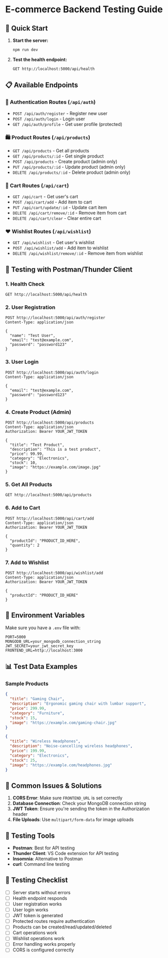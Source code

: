 # E-commerce Backend Testing Guide

## 🚀 Quick Start

1. **Start the server:**
   ```bash
   npm run dev
   ```

2. **Test the health endpoint:**
   ```
   GET http://localhost:5000/api/health
   ```

## 📋 Available Endpoints

### 🔐 Authentication Routes (`/api/auth`)
- `POST /api/auth/register` - Register new user
- `POST /api/auth/login` - Login user
- `GET /api/auth/profile` - Get user profile (protected)

### 🛍️ Product Routes (`/api/products`)
- `GET /api/products` - Get all products
- `GET /api/products/:id` - Get single product
- `POST /api/products` - Create product (admin only)
- `PUT /api/products/:id` - Update product (admin only)
- `DELETE /api/products/:id` - Delete product (admin only)

### 🛒 Cart Routes (`/api/cart`)
- `GET /api/cart` - Get user's cart
- `POST /api/cart/add` - Add item to cart
- `PUT /api/cart/update/:id` - Update cart item
- `DELETE /api/cart/remove/:id` - Remove item from cart
- `DELETE /api/cart/clear` - Clear entire cart

### ❤️ Wishlist Routes (`/api/wishlist`)
- `GET /api/wishlist` - Get user's wishlist
- `POST /api/wishlist/add` - Add item to wishlist
- `DELETE /api/wishlist/remove/:id` - Remove item from wishlist

## 🧪 Testing with Postman/Thunder Client

### 1. Health Check
```
GET http://localhost:5000/api/health
```

### 2. User Registration
```
POST http://localhost:5000/api/auth/register
Content-Type: application/json

{
  "name": "Test User",
  "email": "test@example.com",
  "password": "password123"
}
```

### 3. User Login
```
POST http://localhost:5000/api/auth/login
Content-Type: application/json

{
  "email": "test@example.com",
  "password": "password123"
}
```

### 4. Create Product (Admin)
```
POST http://localhost:5000/api/products
Content-Type: application/json
Authorization: Bearer YOUR_JWT_TOKEN

{
  "title": "Test Product",
  "description": "This is a test product",
  "price": 99.99,
  "category": "Electronics",
  "stock": 10,
  "image": "https://example.com/image.jpg"
}
```

### 5. Get All Products
```
GET http://localhost:5000/api/products
```

### 6. Add to Cart
```
POST http://localhost:5000/api/cart/add
Content-Type: application/json
Authorization: Bearer YOUR_JWT_TOKEN

{
  "productId": "PRODUCT_ID_HERE",
  "quantity": 2
}
```

### 7. Add to Wishlist
```
POST http://localhost:5000/api/wishlist/add
Content-Type: application/json
Authorization: Bearer YOUR_JWT_TOKEN

{
  "productId": "PRODUCT_ID_HERE"
}
```

## 🔧 Environment Variables

Make sure you have a `.env` file with:
```
PORT=5000
MONGODB_URL=your_mongodb_connection_string
JWT_SECRET=your_jwt_secret_key
FRONTEND_URL=http://localhost:3000
```

## 📊 Test Data Examples

### Sample Products
```json
{
  "title": "Gaming Chair",
  "description": "Ergonomic gaming chair with lumbar support",
  "price": 299.99,
  "category": "Furniture",
  "stock": 15,
  "image": "https://example.com/gaming-chair.jpg"
}
```

```json
{
  "title": "Wireless Headphones",
  "description": "Noise-cancelling wireless headphones",
  "price": 199.99,
  "category": "Electronics",
  "stock": 25,
  "image": "https://example.com/headphones.jpg"
}
```

## 🐛 Common Issues & Solutions

1. **CORS Error**: Make sure `FRONTEND_URL` is set correctly
2. **Database Connection**: Check your MongoDB connection string
3. **JWT Token**: Ensure you're sending the token in the Authorization header
4. **File Uploads**: Use `multipart/form-data` for image uploads

## 📱 Testing Tools

- **Postman**: Best for API testing
- **Thunder Client**: VS Code extension for API testing
- **Insomnia**: Alternative to Postman
- **curl**: Command line testing

## 🎯 Testing Checklist

- [ ] Server starts without errors
- [ ] Health endpoint responds
- [ ] User registration works
- [ ] User login works
- [ ] JWT token is generated
- [ ] Protected routes require authentication
- [ ] Products can be created/read/updated/deleted
- [ ] Cart operations work
- [ ] Wishlist operations work
- [ ] Error handling works properly
- [ ] CORS is configured correctly 